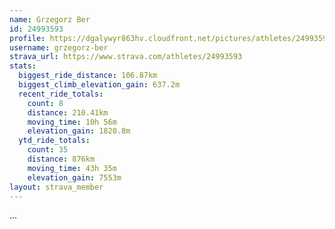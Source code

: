 ```yaml
---
name: Grzegorz Ber
id: 24993593
profile: https://dgalywyr863hv.cloudfront.net/pictures/athletes/24993593/7453165/11/large.jpg
username: grzegorz-ber
strava_url: https://www.strava.com/athletes/24993593
stats:
  biggest_ride_distance: 106.87km
  biggest_climb_elevation_gain: 637.2m
  recent_ride_totals:
    count: 8
    distance: 210.41km
    moving_time: 10h 56m
    elevation_gain: 1820.8m
  ytd_ride_totals:
    count: 35
    distance: 876km
    moving_time: 43h 35m
    elevation_gain: 7553m
layout: strava_member
--- 
```

...
